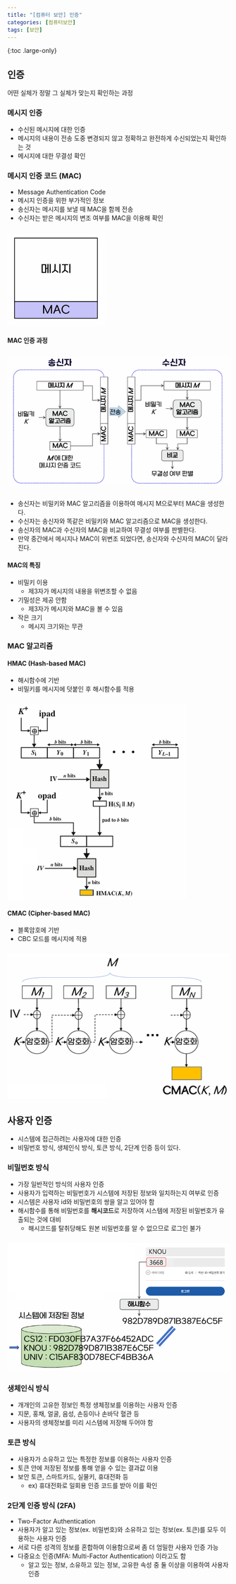 ```yaml
---
title: "[컴퓨터 보안] 인증"
categories: [컴퓨터보안]
tags: [보안]
---
```


{:toc .large-only}

## 인증

어떤 실체가 정말 그 실체가 맞는지 확인하는 과정

### 메시지 인증

- 수신된 메시지에 대한 인증
- 메시지의 내용이 전송 도중 변경되지 않고 정확하고 완전하게 수신되었는지 확인하는 것
- 메시지에 대한 무결성 확인

### 메시지 인증 코드 (MAC)

- Message Authentication Code
- 메시지 인증을 위한 부가적인 정보
- 송신자는 메시지를 보낼 때 MAC을 함께 전송
- 수신자는 받은 메시지의 변조 여부를 MAC을 이용해 확인

<img src="../../assets/img/blog/2025-03-02-computer-security-02_01.png" style="margin-top:10px;">

#### MAC 인증 과정

<img src="../../assets/img/blog/2025-03-02-computer-security-02_02.png" style="margin:10px 0 15px;">

- 송신자는 비밀키와 MAC 알고리즘을 이용하여 메시지 M으로부터 MAC을 생성한다.
- 수신자는 송신자와 똑같은 비밀키와 MAC 알고리즘으로 MAC을 생성한다.
- 송신자의 MAC과 수신자의 MAC을 비교하여 무결성 여부를 판별한다.
- 만약 중간에서 메시지나 MAC이 위변조 되었다면, 송신자와 수신자의 MAC이 달라진다.

#### MAC의 특징

- 비밀키 이용
  - 제3자가 메시지의 내용을 위변조할 수 없음
- 기밀성은 제공 안함
  - 제3자가 메시지와 MAC을 볼 수 있음
- 작은 크기
  - 메시지 크기와는 무관

### MAC 알고리즘

#### HMAC (Hash-based MAC)

- 해시함수에 기반
- 비밀키를 메시지에 덧붙인 후 해시함수를 적용

<img src="../../assets/img/blog/2025-03-02-computer-security-02_03.png" style="margin-top:10px;">

#### CMAC (Cipher-based MAC)

- 블록암호에 기반
- CBC 모드를 메시지에 적용

<img src="../../assets/img/blog/2025-03-02-computer-security-02_04.png" style="margin-top:10px;">

## 사용자 인증

- 시스템에 접근하려는 사용자에 대한 인증
- 비밀번호 방식, 생체인식 방식, 토큰 방식, 2단계 인증 등이 있다.

### 비밀번호 방식

- 가장 일반적인 방식의 사용자 인증
- 사용자가 입력하는 비밀번호가 시스템에 저장된 정보와 일치하는지 여부로 인증
- 시스템은 사용자 id와 비밀번호의 쌍을 알고 있어야 함
- 해시함수를 통해 비밀번호를 **해시코드**로 저장하여 시스템에 저장된 비밀번호가 유출되는 것에 대비
  - 해시코드를 탈취당해도 원본 비밀번호를 알 수 없으므로 로그인 불가

<img src="../../assets/img/blog/2025-03-02-computer-security-02_05.png" style="margin-top:10px;">

### 생체인식 방식

- 개개인의 고유한 정보인 특정 생체정보를 이용하는 사용자 인증
- 지문, 홍채, 얼굴, 음성, 손등이나 손바닥 혈관 등
- 사용자의 생체정보를 미리 시스템에 저장해 두어야 함

### 토큰 방식

- 사용자가 소유하고 있는 특정한 정보를 이용하는 사용자 인증
- 토큰 안에 저장된 정보를 통해 얻을 수 있는 결과값 이용
- 보안 토큰, 스마트카드, 실물키, 휴대전화 등
  - ex) 휴대전화로 일회용 인증 코드를 받아 이를 확인

### 2단계 인증 방식 (2FA)

- Two-Factor Authentication
- 사용자가 알고 있는 정보(ex. 비밀번호)와 소유하고 있는 정보(ex. 토큰)를 모두 이용하는 사용자 인증
- 서로 다른 성격의 정보를 혼합하여 이용함으로써 좀 더 엄밀한 사용자 인증 가능
- 다중요소 인증(MFA: Multi-Factor Authentication) 이라고도 함
  - 알고 있는 정보, 소유하고 있는 정보, 고유한 속성 중 둘 이상을 이용하여 사용자 인증
